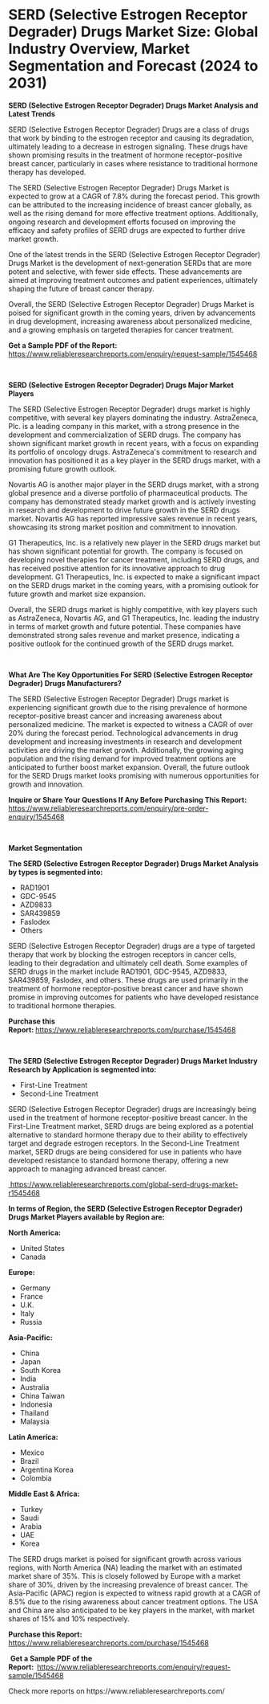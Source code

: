 <p><h1>SERD (Selective Estrogen Receptor Degrader) Drugs Market Size: Global Industry Overview, Market Segmentation and Forecast (2024 to 2031)</h1></p><p><strong>SERD (Selective Estrogen Receptor Degrader) Drugs Market Analysis and Latest Trends</strong></p>
<p><p>SERD (Selective Estrogen Receptor Degrader) Drugs are a class of drugs that work by binding to the estrogen receptor and causing its degradation, ultimately leading to a decrease in estrogen signaling. These drugs have shown promising results in the treatment of hormone receptor-positive breast cancer, particularly in cases where resistance to traditional hormone therapy has developed.</p><p>The SERD (Selective Estrogen Receptor Degrader) Drugs Market is expected to grow at a CAGR of 7.8% during the forecast period. This growth can be attributed to the increasing incidence of breast cancer globally, as well as the rising demand for more effective treatment options. Additionally, ongoing research and development efforts focused on improving the efficacy and safety profiles of SERD drugs are expected to further drive market growth.</p><p>One of the latest trends in the SERD (Selective Estrogen Receptor Degrader) Drugs Market is the development of next-generation SERDs that are more potent and selective, with fewer side effects. These advancements are aimed at improving treatment outcomes and patient experiences, ultimately shaping the future of breast cancer therapy.</p><p>Overall, the SERD (Selective Estrogen Receptor Degrader) Drugs Market is poised for significant growth in the coming years, driven by advancements in drug development, increasing awareness about personalized medicine, and a growing emphasis on targeted therapies for cancer treatment.</p></p>
<p><strong>Get a Sample PDF of the Report:&nbsp;</strong> <a href="https://www.reliableresearchreports.com/enquiry/request-sample/1545468">https://www.reliableresearchreports.com/enquiry/request-sample/1545468</a></p>
<p>&nbsp;</p>
<p><strong>SERD (Selective Estrogen Receptor Degrader) Drugs Major Market Players</strong></p>
<p><p>The SERD (Selective Estrogen Receptor Degrader) drugs market is highly competitive, with several key players dominating the industry. AstraZeneca, Plc. is a leading company in this market, with a strong presence in the development and commercialization of SERD drugs. The company has shown significant market growth in recent years, with a focus on expanding its portfolio of oncology drugs. AstraZeneca's commitment to research and innovation has positioned it as a key player in the SERD drugs market, with a promising future growth outlook.</p><p>Novartis AG is another major player in the SERD drugs market, with a strong global presence and a diverse portfolio of pharmaceutical products. The company has demonstrated steady market growth and is actively investing in research and development to drive future growth in the SERD drugs market. Novartis AG has reported impressive sales revenue in recent years, showcasing its strong market position and commitment to innovation.</p><p>G1 Therapeutics, Inc. is a relatively new player in the SERD drugs market but has shown significant potential for growth. The company is focused on developing novel therapies for cancer treatment, including SERD drugs, and has received positive attention for its innovative approach to drug development. G1 Therapeutics, Inc. is expected to make a significant impact on the SERD drugs market in the coming years, with a promising outlook for future growth and market size expansion.</p><p>Overall, the SERD drugs market is highly competitive, with key players such as AstraZeneca, Novartis AG, and G1 Therapeutics, Inc. leading the industry in terms of market growth and future potential. These companies have demonstrated strong sales revenue and market presence, indicating a positive outlook for the continued growth of the SERD drugs market.</p></p>
<p>&nbsp;</p>
<p><strong>What Are The Key Opportunities For SERD (Selective Estrogen Receptor Degrader) Drugs Manufacturers?</strong></p>
<p><p>The SERD (Selective Estrogen Receptor Degrader) Drugs market is experiencing significant growth due to the rising prevalence of hormone receptor-positive breast cancer and increasing awareness about personalized medicine. The market is expected to witness a CAGR of over 20% during the forecast period. Technological advancements in drug development and increasing investments in research and development activities are driving the market growth. Additionally, the growing aging population and the rising demand for improved treatment options are anticipated to further boost market expansion. Overall, the future outlook for the SERD Drugs market looks promising with numerous opportunities for growth and innovation.</p></p>
<p><strong>Inquire or Share Your Questions If Any Before Purchasing This Report:</strong> <a href="https://www.reliableresearchreports.com/enquiry/pre-order-enquiry/1545468">https://www.reliableresearchreports.com/enquiry/pre-order-enquiry/1545468</a></p>
<p>&nbsp;</p>
<p><strong>Market Segmentation</strong></p>
<p><strong>The SERD (Selective Estrogen Receptor Degrader) Drugs Market Analysis by types is segmented into:</strong></p>
<p><ul><li>RAD1901</li><li>GDC-9545</li><li>AZD9833</li><li>SAR439859</li><li>Faslodex</li><li>Others</li></ul></p>
<p><p>SERD (Selective Estrogen Receptor Degrader) drugs are a type of targeted therapy that work by blocking the estrogen receptors in cancer cells, leading to their degradation and ultimately cell death. Some examples of SERD drugs in the market include RAD1901, GDC-9545, AZD9833, SAR439859, Faslodex, and others. These drugs are used primarily in the treatment of hormone receptor-positive breast cancer and have shown promise in improving outcomes for patients who have developed resistance to traditional hormone therapies.</p></p>
<p><strong>Purchase this Report:&nbsp;</strong><a href="https://www.reliableresearchreports.com/purchase/1545468">https://www.reliableresearchreports.com/purchase/1545468</a></p>
<p>&nbsp;</p>
<p><strong>The SERD (Selective Estrogen Receptor Degrader) Drugs Market Industry Research by Application is segmented into:</strong></p>
<p><ul><li>First-Line Treatment</li><li>Second-Line Treatment</li></ul></p>
<p><p>SERD (Selective Estrogen Receptor Degrader) drugs are increasingly being used in the treatment of hormone receptor-positive breast cancer. In the First-Line Treatment market, SERD drugs are being explored as a potential alternative to standard hormone therapy due to their ability to effectively target and degrade estrogen receptors. In the Second-Line Treatment market, SERD drugs are being considered for use in patients who have developed resistance to standard hormone therapy, offering a new approach to managing advanced breast cancer.</p></p>
<p><a href="https://www.reliableresearchreports.com/global-serd-drugs-market-r1545468">&nbsp;https://www.reliableresearchreports.com/global-serd-drugs-market-r1545468</a></p>
<p><strong>In terms of Region, the SERD (Selective Estrogen Receptor Degrader) Drugs Market Players available by Region are:</strong></p>
<p>
    <p> <strong> North America: </strong>
        <ul>
            <li>United States</li>
            <li>Canada</li>
        </ul>
        </p> 
    <p> <strong> Europe: </strong>
        <ul>
            <li>Germany</li>
            <li>France</li>
            <li>U.K.</li>
            <li>Italy</li>
            <li>Russia</li>
        </ul>
        </p> 
    <p> <strong> Asia-Pacific: </strong>
        <ul>
            <li>China</li>
            <li>Japan</li>
            <li>South Korea</li>
            <li>India</li>
            <li>Australia</li>
            <li>China Taiwan</li>
            <li>Indonesia</li>
            <li>Thailand</li>
            <li>Malaysia</li>
        </ul>
        </p> 
    <p> <strong> Latin America: </strong>
        <ul>
            <li>Mexico</li>
            <li>Brazil</li>
            <li>Argentina Korea</li>
            <li>Colombia</li>
        </ul>
        </p> 
    <p> <strong> Middle East & Africa: </strong>
        <ul>
            <li>Turkey</li>
            <li>Saudi</li>
            <li>Arabia</li>
            <li>UAE</li>
            <li>Korea</li>
        </ul>
    </p>
    </p>
<p><p>The SERD drugs market is poised for significant growth across various regions, with North America (NA) leading the market with an estimated market share of 35%. This is closely followed by Europe with a market share of 30%, driven by the increasing prevalence of breast cancer. The Asia-Pacific (APAC) region is expected to witness rapid growth at a CAGR of 8.5% due to the rising awareness about cancer treatment options. The USA and China are also anticipated to be key players in the market, with market shares of 15% and 10% respectively.</p></p>
<p><strong>Purchase this Report: </strong><a href="https://www.reliableresearchreports.com/purchase/1545468">https://www.reliableresearchreports.com/purchase/1545468</a></p>
<p>&nbsp;<strong>Get a Sample PDF of the Report:&nbsp;&nbsp;</strong><a href="https://www.reliableresearchreports.com/enquiry/request-sample/1545468">https://www.reliableresearchreports.com/enquiry/request-sample/1545468</a></p>
<p><strong></strong></p>
<p>Check more reports on https://www.reliableresearchreports.com/</p>